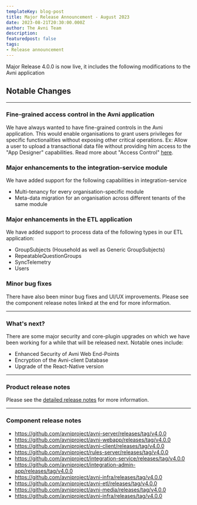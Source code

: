 ```yaml
---
templateKey: blog-post
title: Major Release Announcement - August 2023
date: 2023-08-21T20:30:00.000Z
author: The Avni Team
description:
featuredpost: false
tags:
- Release announcement
---
```

Major Release 4.0.0 is now live, it includes the following modifications to the Avni application


## Notable Changes

---------------------------------------------------------------------------

### Fine-grained access control in the Avni application
We have always wanted to have fine-grained controls in the Avni application. This would enable organisations to grant users privileges for specific functionalities without exposing other critical operations. Ex: Allow a user to upload a transactional data file without providing him access to the "App Designer" capabilities.
Read more about "Access Control" [here](https://avni.readme.io/docs/access-control#privileges).

### Major enhancements to the integration-service module
We have added support for the following capabilities in integration-service
- Multi-tenancy for every organisation-specific module
- Meta-data migration for an organisation across different tenants of the same module

### Major enhancements in the ETL application
We have added support to process data of the following types in our ETL application:
- GroupSubjects (Household as well as Generic GroupSubjects)
- RepeatableQuestionGroups
- SyncTelemetry
- Users

### Minor bug fixes
There have also been minor bug fixes and UI/UX improvements. Please see the component release notes linked at the end for more information.

---------------------------------------------------------------------------
### What's next?

There are some major security and core-plugin upgrades on which we have been working for a while that will be released next. Notable ones include:

 - Enhanced Security of Avni Web End-Points
 - Encryption of the Avni-client Database
 - Upgrade of the React-Native version

---------------------------------------------------------------------------
### Product release notes
Please see the [detailed release notes](https://github.com/avniproject/avni-product/releases/tag/v4.0.0) for more information.

---------------------------------------------------------------------------
### Component release notes
- <a href="https://github.com/avniproject/avni-server/releases/tag/v4.0.0" target="_blank" rel="noopener noreferrer">https://github.com/avniproject/avni-server/releases/tag/v4.0.0</a>
- <a href="https://github.com/avniproject/avni-webapp/releases/tag/v4.0.0" target="_blank" rel="noopener noreferrer">https://github.com/avniproject/avni-webapp/releases/tag/v4.0.0</a>
- <a href="https://github.com/avniproject/avni-client/releases/tag/v4.0.0" target="_blank" rel="noopener noreferrer">https://github.com/avniproject/avni-client/releases/tag/v4.0.0</a>
- <a href="https://github.com/avniproject/rules-server/releases/tag/v4.0.0" target="_blank" rel="noopener noreferrer">https://github.com/avniproject/rules-server/releases/tag/v4.0.0</a>
- <a href="https://github.com/avniproject/integration-service/releases/tag/v4.0.0" target="_blank" rel="noopener noreferrer">https://github.com/avniproject/integration-service/releases/tag/v4.0.0</a>
- <a href="https://github.com/avniproject/integration-admin-app/releases/tag/v4.0.0" target="_blank" rel="noopener noreferrer">https://github.com/avniproject/integration-admin-app/releases/tag/v4.0.0</a>
- <a href="https://github.com/avniproject/avni-infra/releases/tag/v4.0.0" target="_blank" rel="noopener noreferrer">https://github.com/avniproject/avni-infra/releases/tag/v4.0.0</a>
- <a href="https://github.com/avniproject/avni-etl/releases/tag/v4.0.0" target="_blank" rel="noopener noreferrer">https://github.com/avniproject/avni-etl/releases/tag/v4.0.0</a>
- <a href="https://github.com/avniproject/avni-media/releases/tag/v4.0.0" target="_blank" rel="noopener noreferrer">https://github.com/avniproject/avni-media/releases/tag/v4.0.0</a>
- <a href="https://github.com/avniproject/avni-infra/releases/tag/v4.0.0" target="_blank" rel="noopener noreferrer">https://github.com/avniproject/avni-infra/releases/tag/v4.0.0</a>